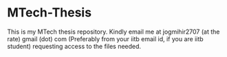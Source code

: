 # MTech-Thesis
This is my MTech thesis repository. Kindly email me at jogmihir2707 (at the rate) gmail (dot) com (Preferably from your iitb email id, if you are iitb student) requesting access to the files needed.

